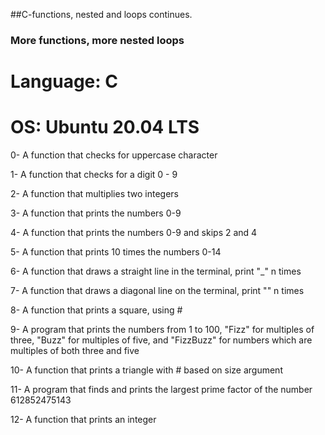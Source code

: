 ##C-functions, nested and loops continues.

### More functions, more nested loops

# Language: C
# OS: Ubuntu 20.04 LTS

0- A function that checks for uppercase character

1- A function that checks for a digit 0 - 9

2- A function that multiplies two integers

3- A function that prints the numbers 0-9

4- A function that prints the numbers 0-9 and skips 2 and 4

5- A function that prints 10 times the numbers 0-14

6- A function that draws a straight line in the terminal, print "_" n times

7- A function that draws a diagonal line on the terminal, print "\" n times

8- A function that prints a square, using #

9- A program that prints the numbers from 1 to 100, "Fizz" for multiples of three, "Buzz" for multiples of five, and "FizzBuzz" for numbers which are multiples of both three and five

10- A function that prints a triangle with # based on size argument

11- A program that finds and prints the largest prime factor of the number 612852475143

12- A function that prints an integer
